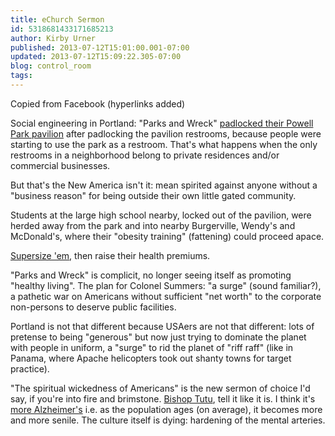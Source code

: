 ```yaml
---
title: eChurch Sermon
id: 5318681433171685213
author: Kirby Urner
published: 2013-07-12T15:01:00.001-07:00
updated: 2013-07-12T15:09:22.305-07:00
blog: control_room
tags: 
---
```


Copied from Facebook (hyperlinks added)

Social engineering in Portland: "Parks and Wreck" [padlocked their Powell Park pavilion](http://worldgame.blogspot.com/2013/07/make-them-fat.html) after padlocking the pavilion restrooms, because people were starting to use the park as a restroom. That's what happens when the only restrooms in a neighborhood belong to private residences and/or commercial businesses.

But that's the New America isn't it: mean spirited against anyone without a "business reason" for being outside their own little gated community.

Students at the large high school nearby, locked out of the pavilion, were herded away from the park and into nearby Burgerville, Wendy's and McDonald's, where their "obesity training" (fattening) could proceed apace.

[Supersize 'em](http://controlroom.blogspot.com/2007/04/rebooting-mathematics.html), then raise their health premiums.

"Parks and Wreck" is complicit, no longer seeing itself as promoting "healthy living". The plan for Colonel Summers: "a surge" (sound familiar?), a pathetic war on Americans without sufficient "net worth" to the corporate non-persons to deserve public facilities.

Portland is not that different because USAers are not that different: lots of pretense to being "generous" but now just trying to dominate the planet with people in uniform, a "surge" to rid the planet of "riff raff" (like in Panama, where Apache helicopters took out shanty towns for target practice).

"The spiritual wickedness of Americans" is the new sermon of choice I'd say, if you're into fire and brimstone. [Bishop Tutu](http://worldgame.blogspot.com/2009/05/time-for-reconciliation.html), tell it like it is. I think it's [more Alzheimer's](http://tech.groups.yahoo.com/group/synergeo/message/71271) i.e. as the population ages (on average), it becomes more and more senile. The culture itself is dying: hardening of the mental arteries.